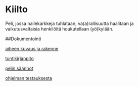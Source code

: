 # Kiilto
Peli, jossa nallekarkkeja tuhlataan, va(a)rallisuutta haalitaan ja vaikutusvaltaisia henkilöitä houkutellaan (yö)kylään.

##Dokumentointi

[aiheen kuvaus ja rakenne](dokumentointi/aiheenKuvausJaRakenne.md)

[tuntikirjanpito](/dokumentointi/tuntikirjanpito.md)

[pelin säännöt](/dokumentointi/saannot.md)

[ohjelman testauksesta](/dokumentointi/testaus.md)
